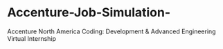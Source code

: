 # Accenture-Job-Simulation-
Accenture North America Coding: Development &amp; Advanced Engineering Virtual Internship
